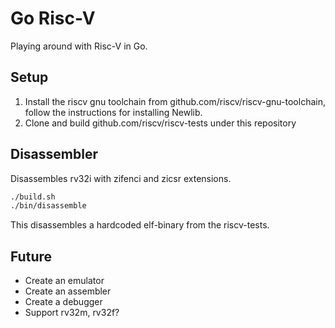 # Go Risc-V

Playing around with Risc-V in Go.

## Setup

1. Install the riscv gnu toolchain from github.com/riscv/riscv-gnu-toolchain, follow the
   instructions for installing Newlib.
2. Clone and build github.com/riscv/riscv-tests under this repository

## Disassembler

Disassembles rv32i with zifenci and zicsr extensions.

```bash
./build.sh
./bin/disassemble
```

This disassembles a hardcoded elf-binary from the riscv-tests.

## Future

- Create an emulator
- Create an assembler
- Create a debugger
- Support rv32m, rv32f?

